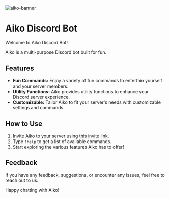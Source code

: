 ![aiko-banner](https://github.com/Aiko-Discord-Bot/.github/assets/115330277/876ad77a-f6f6-43ef-98b0-f771bc0625dd)

# Aiko Discord Bot

Welcome to Aiko Discord Bot! 

Aiko is a multi-purpose Discord bot built for fun.

## Features
- **Fun Commands:** Enjoy a variety of fun commands to entertain yourself and your server members.
- **Utility Functions:** Aiko provides utility functions to enhance your Discord server experience.
- **Customizable:** Tailor Aiko to fit your server's needs with customizable settings and commands.

## How to Use
1. Invite Aiko to your server using [this invite link](#).
2. Type `!help` to get a list of available commands.
3. Start exploring the various features Aiko has to offer!

## Feedback
If you have any feedback, suggestions, or encounter any issues, feel free to reach out to us.

Happy chatting with Aiko!

